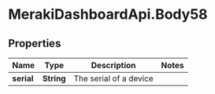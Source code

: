 # MerakiDashboardApi.Body58

## Properties
Name | Type | Description | Notes
------------ | ------------- | ------------- | -------------
**serial** | **String** | The serial of a device | 
